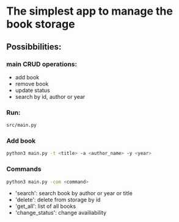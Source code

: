 # The simplest app to manage the book storage

## Possibbilities:
### main CRUD operations:
- add book
- remove book
- update status
- search by id, author or year 


### Run:
```bash
src/main.py
```

### Add book
```bash
python3 main.py -t <title> -a <author_name> -y <year>
 ```

### Commands
```bash
python3 main.py -com <command>
```

- 'search': search book by author or year or title
- 'delete': delete from storage by id
- 'get_all': list of all books
- 'change_status': change availiability
